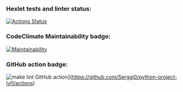 ### Hexlet tests and linter status:
[![Actions Status](https://github.com/Serggi0/python-project-lvl1/workflows/hexlet-check/badge.svg)](https://github.com/Serggi0/python-project-lvl1/actions)

### CodeClimate Maintainability badge:
[![Maintainability](https://api.codeclimate.com/v1/badges/a99a88d28ad37a79dbf6/maintainability)](https://codeclimate.com/github/codeclimate/codeclimate/maintainability)

### GitHub action badge:
![make lint GitHub action](https://github.com/Serggi0/python-project-lvl1/workflows/make%20lint%20GitHub%20action/badge.svg)](https://github.com/Serggi0/python-project-lvl1/actions)